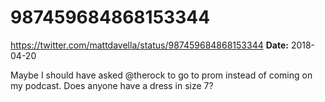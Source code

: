 # 987459684868153344
https://twitter.com/mattdavella/status/987459684868153344
**Date:** 2018-04-20

Maybe I should have asked @therock to go to prom instead of coming on my podcast. Does anyone have a dress in size 7?

